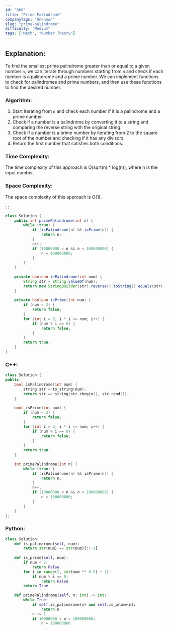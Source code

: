 ```yaml
---
id: "866"
title: "Prime Palindrome"
companyTags: "Unknown"
slug: "prime-palindrome"
difficulty: "Medium"
tags: ["Math", "Number Theory"]
---
```


## Explanation:
To find the smallest prime palindrome greater than or equal to a given number `n`, we can iterate through numbers starting from `n` and check if each number is a palindrome and a prime number. We can implement functions to check for palindromes and prime numbers, and then use these functions to find the desired number.

### Algorithm:
1. Start iterating from `n` and check each number if it is a palindrome and a prime number.
2. Check if a number is a palindrome by converting it to a string and comparing the reverse string with the original string.
3. Check if a number is a prime number by iterating from 2 to the square root of the number and checking if it has any divisors.
4. Return the first number that satisfies both conditions.

### Time Complexity:
The time complexity of this approach is O(sqrt(n) * log(n)), where n is the input number.

### Space Complexity:
The space complexity of this approach is O(1).

:
:
```java
class Solution {
    public int primePalindrome(int n) {
        while (true) {
            if (isPalindrome(n) && isPrime(n)) {
                return n;
            }
            n++;
            if (10000000 < n && n < 100000000) {
                n = 100000000;
            }
        }
    }
    
    private boolean isPalindrome(int num) {
        String str = String.valueOf(num);
        return new StringBuilder(str).reverse().toString().equals(str);
    }
    
    private boolean isPrime(int num) {
        if (num < 2) {
            return false;
        }
        for (int i = 2; i * i <= num; i++) {
            if (num % i == 0) {
                return false;
            }
        }
        return true;
    }
}
```

### C++:
```cpp
class Solution {
public:
    bool isPalindrome(int num) {
        string str = to_string(num);
        return str == string(str.rbegin(), str.rend());
    }
    
    bool isPrime(int num) {
        if (num < 2) {
            return false;
        }
        for (int i = 2; i * i <= num; i++) {
            if (num % i == 0) {
                return false;
            }
        }
        return true;
    }
    
    int primePalindrome(int n) {
        while (true) {
            if (isPalindrome(n) && isPrime(n)) {
                return n;
            }
            n++;
            if (10000000 < n && n < 100000000) {
                n = 100000000;
            }
        }
    }
};
```

### Python:
```python
class Solution:
    def is_palindrome(self, num):
        return str(num) == str(num)[::-1]
    
    def is_prime(self, num):
        if num < 2:
            return False
        for i in range(2, int(num ** 0.5) + 1):
            if num % i == 0:
                return False
        return True
    
    def primePalindrome(self, n: int) -> int:
        while True:
            if self.is_palindrome(n) and self.is_prime(n):
                return n
            n += 1
            if 10000000 < n < 100000000:
                n = 100000000
```